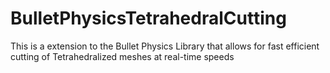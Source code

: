 # BulletPhysicsTetrahedralCutting
This is a extension to the Bullet Physics Library that allows for fast efficient cutting of Tetrahedralized meshes at real-time speeds
